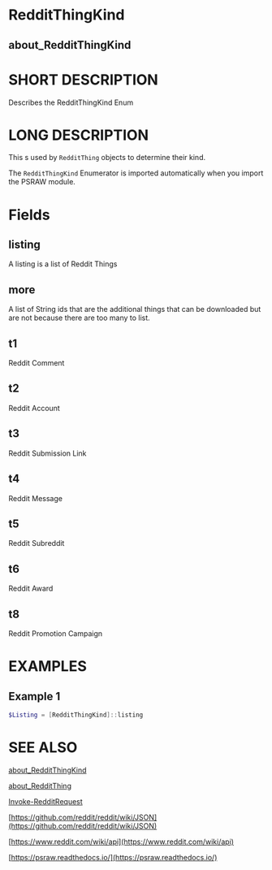 # RedditThingKind
## about_RedditThingKind

# SHORT DESCRIPTION
Describes the RedditThingKind Enum

# LONG DESCRIPTION
This s used by `RedditThing` objects to determine their kind.

The `RedditThingKind` Enumerator is imported automatically when you import the PSRAW module.


# Fields
## listing
A listing is a list of Reddit Things

## more
A list of String ids that are the additional things that can be downloaded but are not because there are too many to list.

## t1
Reddit Comment

## t2
Reddit Account

## t3
Reddit Submission Link

## t4
Reddit Message

## t5
Reddit Subreddit

## t6
Reddit Award

## t8
Reddit Promotion Campaign


# EXAMPLES

## Example 1 

```powershell
$Listing = [RedditThingKind]::listing
```

# SEE ALSO

[about_RedditThingKind](https://psraw.readthedocs.io/en/latest/Module/about_RedditThingKind)

[about_RedditThing](https://psraw.readthedocs.io/en/latest/Module/about_RedditThing)

[Invoke-RedditRequest](https://psraw.readthedocs.io/en/latest/Module/Import-RedditRequest)

[https://github.com/reddit/reddit/wiki/JSON](https://github.com/reddit/reddit/wiki/JSON)

[https://www.reddit.com/wiki/api](https://www.reddit.com/wiki/api)

[https://psraw.readthedocs.io/](https://psraw.readthedocs.io/)





